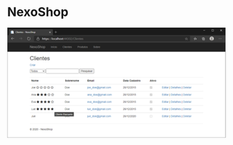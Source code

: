 # NexoShop

![alt text](https://raw.githubusercontent.com/d3c0d3d/NexoShop/master/NexoShop/images/screenshot.png)
